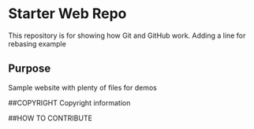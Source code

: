 # Starter Web Repo

This repository is for showing how Git and GitHub work. Adding a line for rebasing example

## Purpose

Sample website with plenty of files for demos


##COPYRIGHT
Copyright information

##HOW TO CONTRIBUTE

